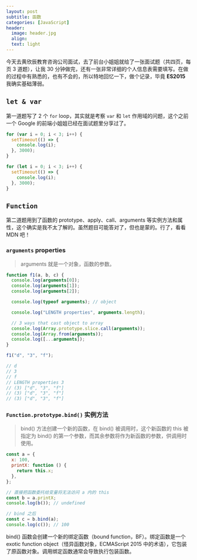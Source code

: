 ```yaml
---
layout: post
subtitle: 函数
categories: [JavaScript]
header:
  image: header.jpg
  align:
  text: light
---
```


今天去黄欣辰教育咨询公司面试，去了前台小姐姐就给了一张面试题（共四页，每页 3 道题），让我 30 分钟做完，还有一张非常详细的个人信息表需要填写。在做的过程中有熟悉的，也有不会的，所以特地回忆一下，做个记录，毕竟 **ES2015** 我确实基础薄弱。

## `let & var`

第一道题写了 2 个 `for` loop，其实就是考察 `var` 和 `let` 作用域的问题，这个之前一个 Google 的前端小姐姐已经在面试题里分享过了。

```javascript
for (var i = 0; i < 3; i++) {
  setTimeout(() => {
    console.log(i);
  }, 3000);
}

for (let i = 0; i < 3; i++) {
  setTimeout(() => {
    console.log(i);
  }, 3000);
}
```

## `Function`

第二道题用到了函数的 prototype、apply、call、arguments 等实例方法和属性，这个确实是我不太了解的。虽然题目可能答对了，但也是蒙的。行了，看看 MDN 吧！

### `arguments` properties

> arguments 就是一个对象，函数的参数。

```javascript
function f1(a, b, c) {
  console.log(arguments[0]);
  console.log(arguments[1]);
  console.log(arguments[2]);

  console.log(typeof arguments); // object

  console.log("LENGTH properties", arguments.length);

  // 3 ways that cast object to array
  console.log(Array.prototype.slice.call(arguments));
  console.log(Array.from(arguments));
  console.log([...arguments]);
}

f1("d", "3", "f");

// d
// 3
// f
// LENGTH properties 3
// (3) ["d", "3", "f"]
// (3) ["d", "3", "f"]
// (3) ["d", "3", "f"]
```

### `Function.prototype.bind()` 实例方法

> bind() 方法创建一个新的函数，在 bind() 被调用时，这个新函数的 this 被指定为 bind() 的第一个参数，而其余参数将作为新函数的参数，供调用时使用。

```javascript
const a = {
  x: 100,
  printX: function () {
    return this.x;
  },
};

// 直接把函数委托给变量将无法访问 a 内的 this
const b = a.printX;
console.log(b()); // undefined

// bind 之后
const c = b.bind(a);
console.log(c()); // 100
```

bind() 函数会创建一个新的绑定函数（bound function，BF）。绑定函数是一个 exotic function object（怪异函数对象，ECMAScript 2015 中的术语），它包装了原函数对象。调用绑定函数通常会导致执行包装函数。
